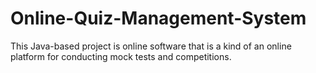 # Online-Quiz-Management-System
This Java-based project is online software that is a kind of an online platform for conducting mock tests and competitions.
